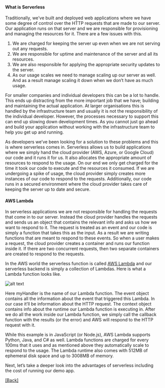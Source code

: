 #### **What is Serverless**
Traditionally, we’ve built and deployed web applications where we have some degree of control over the HTTP requests that are made to our server. Our application runs on that server and we are responsible for provisioning and managing the resources for it. There are a few issues with this.

1. We are charged for keeping the server up even when we are not serving out any requests.
2. We are responsible for uptime and maintenance of the server and all its resources.
3. We are also responsible for applying the appropriate security updates to the server.
4. As our usage scales we need to manage scaling up our server as well. And as a result manage scaling it down when we don’t have as much usage.

For smaller companies and individual developers this can be a lot to handle. This ends up distracting from the more important job that we have; building and maintaining the actual application. At larger organisations this is handled by the infrastructure team and usually it is not the responsibility of the individual developer. However, the processes necessary to support this can end up slowing down development times. As you cannot just go ahead and build your application without working with the infrastructure team to help you get up and running.

As developers we’ve been looking for a solution to these problems and this is where serverless comes in. Serverless allows us to build applications where we simply hand the cloud provider (AWS, Azure, or Google Cloud) our code and it runs it for us. It also allocates the appropriate amount of resources to respond to the usage. On our end we only get charged for the time it took our code to execute and the resources it consumed. If we are undergoing a spike of usage, the cloud provider simply creates more instances of our code to respond to the requests. Additionally, our code runs in a secured environment where the cloud provider takes care of keeping the server up to date and secure.

#### **AWS Lambda**
In serverless applications we are not responsible for handling the requests that come in to our server. Instead the cloud provider handles the requests and sends us an object that contains the relevant info and asks us how we want to respond to it. The request is treated as an event and our code is simply a function that takes this as the input. As a result we are writing functions that are meant to respond to these events. So when a user makes a request, the cloud provider creates a container and runs our function inside it. If there are two concurrent requests, then two separate containers are created to respond to the requests.

In the AWS world the serverless function is called [AWS Lambda](https://aws.amazon.com/lambda/) and our serverless backend is simply a collection of Lambdas. Here is what a Lambda function looks like.

![alt text](https://d33wubrfki0l68.cloudfront.net/431b4864a64ada20df9ccccc8a4f4b2e8274b9f8/40bad/assets/anatomy-of-a-lambda-function.png)

Here myHandler is the name of our Lambda function. The event object contains all the information about the event that triggered this Lambda. In our case it’ll be information about the HTTP request. The context object contains info about the runtime our Lambda function is executing in. After we do all the work inside our Lambda function, we simply call the callback function with the results (or the error) and AWS will respond to the HTTP request with it.

While this example is in JavaScript (or Node.js), AWS Lambda supports Python, Java, and C# as well. Lambda functions are charged for every 100ms that it uses and as mentioned above they automatically scale to respond to the usage. The Lambda runtime also comes with 512MB of ephemeral disk space and up to 3008MB of memory.

Next, let’s take a deeper look into the advantages of serverless including the cost of running our demo app.


[[Back]](https://github.com/eksant/serverless-react-aws)
